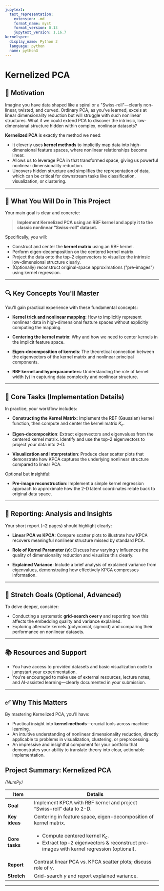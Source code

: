 ```yaml
---
jupytext:
  text_representation:
    extension: .md
    format_name: myst
    format_version: 0.13
    jupytext_version: 1.16.7
kernelspec:
  display_name: Python 3
  language: python
  name: python3
---
```

# Kernelized PCA

## 🌟 Motivation

Imagine you have data shaped like a spiral or a "Swiss-roll"—clearly non-linear, twisted, and curved. Ordinary PCA, as you've learned, excels at linear dimensionality reduction but will struggle with such nonlinear structures. What if we could extend PCA to discover the intrinsic, low-dimensional structure hidden within complex, nonlinear datasets?

**Kernelized PCA** is exactly the method we need:

* It cleverly uses **kernel methods** to implicitly map data into high-dimensional feature spaces, where nonlinear relationships become linear.
* Allows us to leverage PCA in that transformed space, giving us powerful nonlinear dimensionality reduction.
* Uncovers hidden structure and simplifies the representation of data, which can be critical for downstream tasks like classification, visualization, or clustering.

---

## 📌 What You Will Do in This Project

Your main goal is clear and concrete:

> **Implement Kernelized PCA using an RBF kernel and apply it to the classic nonlinear “Swiss-roll” dataset.**

Specifically, you will:

* Construct and center the **kernel matrix** using an RBF kernel.
* Perform eigen-decomposition on the centered kernel matrix.
* Project the data onto the top-2 eigenvectors to visualize the intrinsic low-dimensional structure clearly.
* (Optionally) reconstruct original-space approximations ("pre-images") using kernel regression.

---

## 🔍 Key Concepts You'll Master

You'll gain practical experience with these fundamental concepts:

* **Kernel trick and nonlinear mapping**:
  How to implicitly represent nonlinear data in high-dimensional feature spaces without explicitly computing the mapping.

* **Centering the kernel matrix**:
  Why and how we need to center kernels in the implicit feature space.

* **Eigen-decomposition of kernels**:
  The theoretical connection between the eigenvectors of the kernel matrix and nonlinear principal components.

* **RBF kernel and hyperparameters**:
  Understanding the role of kernel width (γ) in capturing data complexity and nonlinear structure.

---

## 🚧 Core Tasks (Implementation Details)

In practice, your workflow includes:

* **Constructing the Kernel Matrix**:
  Implement the RBF (Gaussian) kernel function, then compute and center the kernel matrix $K_c$.

* **Eigen-decomposition**:
  Extract eigenvectors and eigenvalues from the centered kernel matrix. Identify and use the top-2 eigenvectors to project your data into 2-D.

* **Visualization and Interpretation**:
  Produce clear scatter plots that demonstrate how KPCA captures the underlying nonlinear structure compared to linear PCA.

Optional but insightful:

* **Pre-image reconstruction**:
  Implement a simple kernel regression approach to approximate how the 2-D latent coordinates relate back to original data space.

---

## 📝 Reporting: Analysis and Insights

Your short report (\~2 pages) should highlight clearly:

* **Linear PCA vs KPCA**:
  Compare scatter plots to illustrate how KPCA recovers meaningful nonlinear structure missed by standard PCA.

* **Role of Kernel Parameter (γ)**:
  Discuss how varying γ influences the quality of dimensionality reduction and visualize this clearly.

* **Explained Variance**:
  Include a brief analysis of explained variance from eigenvalues, demonstrating how effectively KPCA compresses information.

---

## 🚀 Stretch Goals (Optional, Advanced)

To delve deeper, consider:

* Conducting a systematic **grid-search over γ** and reporting how this affects the embedding quality and variance explained.
* Exploring alternate kernels (polynomial, sigmoid) and comparing their performance on nonlinear datasets.

---

## 📚 Resources and Support

* You have access to provided datasets and basic visualization code to jumpstart your experimentation.
* You're encouraged to make use of external resources, lecture notes, and AI-assisted learning—clearly documented in your submission.

---

## ✅ Why This Matters

By mastering Kernelized PCA, you'll have:

* Practical insight into **kernel methods**—crucial tools across machine learning.
* An intuitive understanding of nonlinear dimensionality reduction, directly applicable to problems in visualization, clustering, or preprocessing.
* An impressive and insightful component for your portfolio that demonstrates your ability to translate theory into clear, actionable implementation.

## Project Summary: Kernelized PCA

*(NumPy)*

| Item           | Details                                                                                                                                         |
| -------------- | ----------------------------------------------------------------------------------------------------------------------------------------------- |
| **Goal**       | Implement KPCA with RBF kernel and project “Swiss-roll” data to 2-D.                                                                            |
| **Key ideas**  | Centering in feature space, eigen-decomposition of kernel matrix.                                                                               |
| **Core tasks** | <ul><li>Compute centered kernel $K_c$.</li><li>Extract top-2 eigenvectors & reconstruct pre-images with kernel regression (optional).</li></ul> |
| **Report**     | Contrast linear PCA vs. KPCA scatter plots; discuss role of $\gamma$.                                                                           |
| **Stretch**    | Grid-search $\gamma$ and report explained variance.                                                                                             |

---